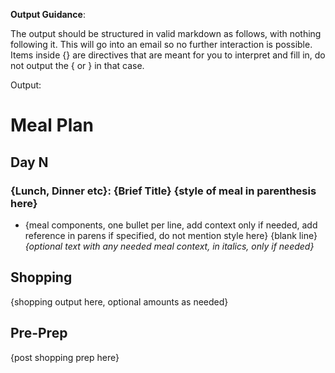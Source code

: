 **Output Guidance**:

The output should be structured in valid markdown as follows, with nothing following it.  This will go into an email so no further interaction is possible.  Items inside {} are directives that are meant for you to interpret and fill in, do not output the { or } in that case.

Output:


# Meal Plan

## Day N

### {Lunch, Dinner etc}: {Brief Title} {style of meal in parenthesis here}

- {meal components, one bullet per line, add context only if needed, add reference in parens if specified, do not mention style here}
{blank line}
*{optional text with any needed meal context, in italics, only if needed}*

## Shopping

{shopping output here, optional amounts as needed}

## Pre-Prep

{post shopping prep here}